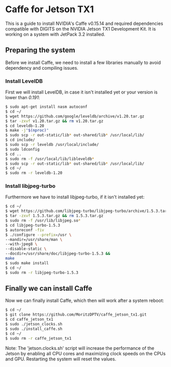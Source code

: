 # Caffe for Jetson TX1
This is a guide to install NVIDIA's Caffe v0.15.14 and required dependencies compatible with DIGITS on the NVIDIA Jetson TX1 Development Kit. It is working on a system with JetPack 3.2 installed.



## Preparing the system
Before we install Caffe, we need to install a few libraries manually to avoid dependency and compiling issues.



### Install LevelDB
First we will install LevelDB, in case it isn't installed yet or your version is lower than *0.191*:

```sh
$ sudo apt-get install nasm autoconf
$ cd ~/
$ wget https://github.com/google/leveldb/archive/v1.20.tar.gz
$ tar -zxvf v1.20.tar.gz && rm v1.20.tar.gz
$ cd leveldb-1.20
$ make -j"$(nproc)"
$ sudo scp -r out-static/lib* out-shared/lib* /usr/local/lib/
$ cd include/
$ sudo scp -r leveldb /usr/local/include/
$ sudo ldconfig
$ cd ..
$ sudo rm -f /usr/local/lib/libleveldb*
$ sudo scp -r out-static/lib* out-shared/lib* /usr/local/lib/
$ cd ~/
$ sudo rm -r leveldb-1.20
```


### Install libjpeg-turbo
Furthermore we have to install libjpeg-turbo, if it isn't installed yet:

```sh
$ cd ~/
$ wget https://github.com/libjpeg-turbo/libjpeg-turbo/archive/1.5.3.tar.gz
$ tar -zxvf 1.5.3.tar.gz && rm 1.5.3.tar.gz
$ sudo rm -f /usr/lib/libjpeg.so*
$ cd libjpeg-turbo-1.5.3
$ autoreconf -fiv
$ ./configure --prefix=/usr \
--mandir=/usr/share/man \
--with-jpeg8 \
--disable-static \
--docdir=/usr/share/doc/libjpeg-turbo-1.5.3 &&
make
$ sudo make install
$ cd ~/
$ sudo rm -r libjpeg-turbo-1.5.3
```



## Finally we can install Caffe
Now we can finally install Caffe, which then will work after a system reboot:

```sh
$ cd ~/
$ git clone https://github.com/MoritzDPTV/caffe_jetson_tx1.git
$ cd caffe_jetson_tx1
$ sudo ./jetson_clocks.sh
$ sudo ./install_caffe.sh
$ cd ~/
$ sudo rm -r caffe_jetson_tx1
```

Note: The 'jetson.clocks.sh' script will increase the performance of the Jetson by enabling all CPU cores and maximizing clock speeds on the CPUs and GPU. Restarting the system will reset the values.
